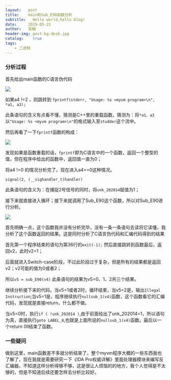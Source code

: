 ```yaml
---
layout:   post
title:    main和Sub_E90函数分析
subtitle:   Hello world,hello blog!
date:     2019-05-21
author:   吴柚
header-img: post-bg-desk.jpg
catalog:    true
tags:
    - 二进制
---
```



### 分析过程

首先给出main函数的C语言伪代码

![](https://i.loli.net/2019/05/21/5ce40097ed17698718.png)

如果a4 !=2 ，则跳转到 `fprintf(stderr, "Usage: %s <myvm program>\n", *a1, a3);`

此条语句的含义有点看不懂，猜测是C++里的重载函数，猜测为：将`*a1、a3`以`"Usage: %s <myvm program>\n"`的格式输入至`studder`这个流中。

然后再看了一下`fprintf`函数的构成：

![](https://i.loli.net/2019/05/21/5ce4009a1b33855738.png)

发现如果是函数重载的话，`fprintf`即为C语言中的一个函数，返回一个整型的值，但在程序中给出的函数中，返回值一直为0；

将a4 !=0 的情况分析完了，现在进入a4==0这种情况。

```
signal(2, (__sighandler_t)handler)
```

此条语句的含义为：在捕捉2号信号的同时，将`unk_202014`赋值为1；

接下来就直接进入循环；接下来就调用了Sub_E90这个函数，所以对Sub_E90进行分析。

![](https://i.loli.net/2019/05/21/5ce4026786c1560488.png)

首先明确一点，这个函数我并没有分析完毕，没有一条一条语句去读将它读懂，我分析了这个函数返回的结果。这是同时分析了C语言伪代码和汇编代码得到的结果

首先第一个程序结束的语句为第36行的`exit(-1);` 然后直接跳转到函数最后，返回v2，此时v2=1；

后面就进入Switch-case阶段，不过此阶段过于复杂，但是所有的结果都是返回v2；v2可能的值为0或者2；

所以`v5 = sub_E90(v4)` 此条语句的结果为v5=0、1、2共三个结果。

继续分析接下来的代码，当v5=1或者2时，循环结束，当v5=2是，输出`Illegal Instruction`;当v5=1是，程序继续执行`nullsub_1(v4)`函数，这个函数看它的汇编代码，发现就是直接return，什么都不做。

当v5=0时，执行`if ( !unk_202014 )`,由于前面给出了unk_202014=1，所以语句为真，直接执行`goto LABEL_8`,也就是上面所说的`nullsub_1(v4)`函数。最后以一个return 0ll结束了函数。

### 一些疑问

做到这里，main函数差不多就分析结束了，整个myvm程序大概的一些东西我也了解了，现在我就是需要研究一下《IDA Pro权威详解》里面处理器模块来编写反汇编器，不知道这样分析得够不够，这是很让人烦恼的的地方，我个人觉得是不太够的，但是不知道后续还要怎样去分析比较好。

